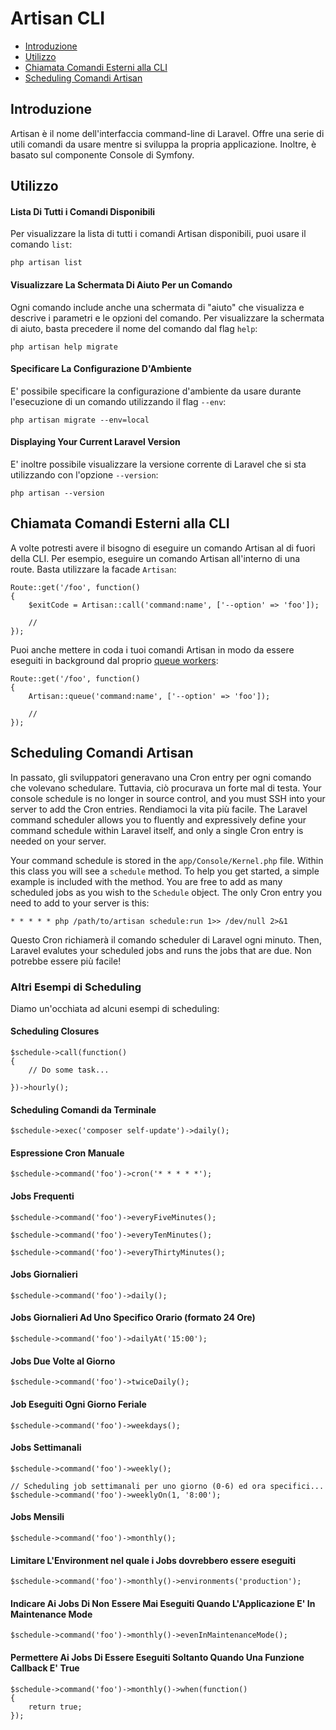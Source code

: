 # Artisan CLI

- [Introduzione](#introduzione)
- [Utilizzo](#utilizzo)
- [Chiamata Comandi Esterni alla CLI](#chiamata-comandi-esterni-alla-cli)
- [Scheduling Comandi Artisan](#scheduling-comandi-artisan)

<a name="introduzione"></a>
## Introduzione

Artisan è il nome dell'interfaccia command-line di Laravel. Offre una serie di utili comandi da usare mentre si sviluppa la propria applicazione. Inoltre, è basato sul componente Console di Symfony.

<a name="utilizzo"></a>
## Utilizzo

#### Lista Di Tutti i Comandi Disponibili

Per visualizzare la lista di tutti i comandi Artisan disponibili, puoi usare il comando `list`:

	php artisan list

#### Visualizzare La Schermata Di Aiuto Per un Comando

Ogni comando include anche una schermata di "aiuto" che visualizza e descrive i parametri e le opzioni del comando. Per visualizzare la schermata di aiuto, basta precedere il nome del comando dal flag `help`:

	php artisan help migrate

#### Specificare La Configurazione D'Ambiente

E' possibile specificare la configurazione d'ambiente da usare durante l'esecuzione di un comando utilizzando il flag  `--env`:

	php artisan migrate --env=local

#### Displaying Your Current Laravel Version

E' inoltre possibile visualizzare la versione corrente di Laravel che si sta utilizzando con l'opzione `--version`:

	php artisan --version

<a name="chiamata-comandi-esterni-alla-cli"></a>
## Chiamata Comandi Esterni alla CLI

A volte potresti avere il bisogno di eseguire un comando Artisan al di fuori della CLI. Per esempio, eseguire un comando Artisan all'interno di una route. Basta utilizzare la facade `Artisan`:

	Route::get('/foo', function()
	{
		$exitCode = Artisan::call('command:name', ['--option' => 'foo']);

		//
	});

Puoi anche mettere in coda i tuoi comandi Artisan in modo da essere eseguiti in background dal proprio [queue workers](/docs/master/queues):

	Route::get('/foo', function()
	{
		Artisan::queue('command:name', ['--option' => 'foo']);

		//
	});

<a name="scheduling-comandi-artisan"></a>
## Scheduling Comandi Artisan

In passato, gli sviluppatori generavano una Cron entry per ogni comando che volevano schedulare. Tuttavia, ciò procurava un forte mal di testa. Your console schedule is no longer in source control, and you must SSH into your server to add the Cron entries. Rendiamoci la vita più facile. The Laravel command scheduler allows you to fluently and expressively define your command schedule within Laravel itself, and only a single Cron entry is needed on your server.

Your command schedule is stored in the `app/Console/Kernel.php` file. Within this class you will see a `schedule` method. To help you get started, a simple example is included with the method. You are free to add as many scheduled jobs as you wish to the `Schedule` object. The only Cron entry you need to add to your server is this:

	* * * * * php /path/to/artisan schedule:run 1>> /dev/null 2>&1

Questo Cron richiamerà il comando scheduler di Laravel ogni minuto. Then, Laravel evalutes your scheduled jobs and runs the jobs that are due. Non potrebbe essere più facile!

### Altri Esempi di Scheduling

Diamo un'occhiata ad alcuni esempi di scheduling:

#### Scheduling Closures

	$schedule->call(function()
	{
		// Do some task...

	})->hourly();

#### Scheduling Comandi da Terminale

	$schedule->exec('composer self-update')->daily();

#### Espressione Cron Manuale

	$schedule->command('foo')->cron('* * * * *');

#### Jobs Frequenti

	$schedule->command('foo')->everyFiveMinutes();

	$schedule->command('foo')->everyTenMinutes();

	$schedule->command('foo')->everyThirtyMinutes();

#### Jobs Giornalieri

	$schedule->command('foo')->daily();

#### Jobs Giornalieri Ad Uno Specifico Orario (formato 24 Ore)

	$schedule->command('foo')->dailyAt('15:00');

#### Jobs Due Volte al Giorno

	$schedule->command('foo')->twiceDaily();

#### Job Eseguiti Ogni Giorno Feriale

	$schedule->command('foo')->weekdays();

#### Jobs Settimanali

	$schedule->command('foo')->weekly();

	// Scheduling job settimanali per uno giorno (0-6) ed ora specifici...
	$schedule->command('foo')->weeklyOn(1, '8:00');

#### Jobs Mensili

	$schedule->command('foo')->monthly();

#### Limitare L'Environment nel quale i Jobs dovrebbero essere eseguiti

	$schedule->command('foo')->monthly()->environments('production');

#### Indicare Ai Jobs Di Non Essere Mai Eseguiti Quando L'Applicazione E' In Maintenance Mode

	$schedule->command('foo')->monthly()->evenInMaintenanceMode();

#### Permettere Ai Jobs Di Essere Eseguiti Soltanto Quando Una Funzione Callback E' True

	$schedule->command('foo')->monthly()->when(function()
	{
		return true;
	});

